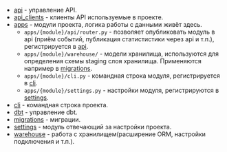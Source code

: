 - [api](api) - управление API.
- [api_clients](api_clients) - клиенты API используемые в проекте.
- [apps](apps) - модули проекта, логика работы с данными живёт здесь.
  - `apps/{module}/api/router.py` - позволяет опубликовать модуль в api 
    (приём событий, публикация статистистики через api и т.п.), регистрируется в [api](api).
  - `apps/{module}/warehouse/` - модели хранилища, используются для определения схемы staging слоя хранилища. 
    Применяются например в [migrations](migrations).
  - `apps/{module}/cli.py` - командная строка модуля, регистрируется в [cli](cli).
  - `apps/{module}/settings.py` - настройки модуля, регистрируются в [settings](settings).
- [cli](cli) - командная строка проекта.
- [dbt](dbt) - управление dbt.
- [migrations](migrations) - миграции.
- [settings](settings) - модуль отвечающий за настройки проекта.
- [warehouse](warehouse) - работа с хранилищем(расширение ORM, настройки подключения и т.п.).
